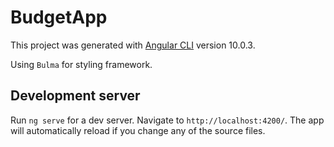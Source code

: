 # BudgetApp

This project was generated with [Angular CLI](https://github.com/angular/angular-cli) version 10.0.3.

Using `Bulma` for styling framework.
## Development server

Run `ng serve` for a dev server. Navigate to `http://localhost:4200/`. The app will automatically reload if you change any of the source files.
